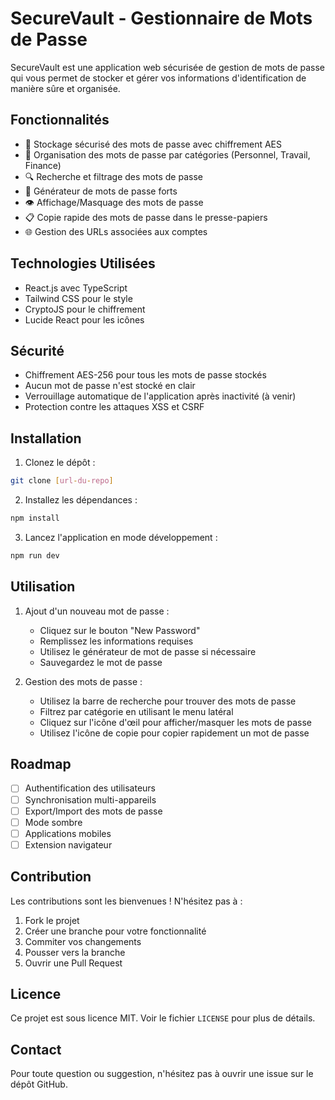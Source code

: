 # SecureVault - Gestionnaire de Mots de Passe

SecureVault est une application web sécurisée de gestion de mots de passe qui vous permet de stocker et gérer vos informations d'identification de manière sûre et organisée.

## Fonctionnalités

- 🔐 Stockage sécurisé des mots de passe avec chiffrement AES
- 📂 Organisation des mots de passe par catégories (Personnel, Travail, Finance)
- 🔍 Recherche et filtrage des mots de passe
- 🎲 Générateur de mots de passe forts
- 👁️ Affichage/Masquage des mots de passe
- 📋 Copie rapide des mots de passe dans le presse-papiers
- 🌐 Gestion des URLs associées aux comptes

## Technologies Utilisées

- React.js avec TypeScript
- Tailwind CSS pour le style
- CryptoJS pour le chiffrement
- Lucide React pour les icônes

## Sécurité

- Chiffrement AES-256 pour tous les mots de passe stockés
- Aucun mot de passe n'est stocké en clair
- Verrouillage automatique de l'application après inactivité (à venir)
- Protection contre les attaques XSS et CSRF

## Installation

1. Clonez le dépôt :
```bash
git clone [url-du-repo]
```

2. Installez les dépendances :
```bash
npm install
```

3. Lancez l'application en mode développement :
```bash
npm run dev
```

## Utilisation

1. Ajout d'un nouveau mot de passe :
   - Cliquez sur le bouton "New Password"
   - Remplissez les informations requises
   - Utilisez le générateur de mot de passe si nécessaire
   - Sauvegardez le mot de passe

2. Gestion des mots de passe :
   - Utilisez la barre de recherche pour trouver des mots de passe
   - Filtrez par catégorie en utilisant le menu latéral
   - Cliquez sur l'icône d'œil pour afficher/masquer les mots de passe
   - Utilisez l'icône de copie pour copier rapidement un mot de passe

## Roadmap

- [ ] Authentification des utilisateurs
- [ ] Synchronisation multi-appareils
- [ ] Export/Import des mots de passe
- [ ] Mode sombre
- [ ] Applications mobiles
- [ ] Extension navigateur

## Contribution

Les contributions sont les bienvenues ! N'hésitez pas à :
1. Fork le projet
2. Créer une branche pour votre fonctionnalité
3. Commiter vos changements
4. Pousser vers la branche
5. Ouvrir une Pull Request

## Licence

Ce projet est sous licence MIT. Voir le fichier `LICENSE` pour plus de détails.

## Contact

Pour toute question ou suggestion, n'hésitez pas à ouvrir une issue sur le dépôt GitHub.